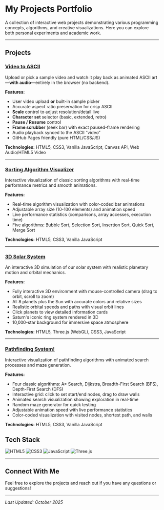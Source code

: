 #  My Projects Portfolio

A collection of interactive web projects demonstrating various programming concepts, algorithms, and creative visualizations. Here you can explore both personal experiments and academic work.

--- 

##  Projects

### [Video to ASCII](https://chaotic-mess.github.io/My-Code-/Personal%20Projects/VideoToASCII/index.html)

Upload or pick a sample video and watch it play back as animated ASCII art—**with audio**—entirely in the browser (no backend).

**Features:**
- User video upload **or** built-in sample picker
- Accurate aspect ratio preservation for crisp ASCII
- **Scale** control to adjust resolution/detail live
- **Character set** selector (basic, extended, retro)
- **Pause / Resume** control
- **Frame scrubber** (seek bar) with exact paused-frame rendering
- Audio playback synced to the ASCII “video”
- GitHub Pages friendly (pure HTML/CSS/JS)

**Technologies:** HTML5, CSS3, Vanilla JavaScript, Canvas API, Web Audio/HTML5 Video

---

### [Sorting Algorithm Visualizer](https://chaotic-mess.github.io/My-Code-/Personal%20Projects/SortingVisualizer/index.html)

Interactive visualization of classic sorting algorithms with real-time performance metrics and smooth animations.

**Features:**
- Real-time algorithm visualization with color-coded bar animations
- Adjustable array size (10-100 elements) and animation speed
- Live performance statistics (comparisons, array accesses, execution time)
- Five algorithms: Bubble Sort, Selection Sort, Insertion Sort, Quick Sort, Merge Sort

**Technologies:** HTML5, CSS3, Vanilla JavaScript

---

### [3D Solar System](https://chaotic-mess.github.io/My-Code-/Personal%20Projects/3D_SolarSystem/index.html)

An interactive 3D simulation of our solar system with realistic planetary motion and orbital mechanics.

**Features:**
- Fully interactive 3D environment with mouse-controlled camera (drag to orbit, scroll to zoom)
- All 8 planets plus the Sun with accurate colors and relative sizes
- Realistic orbital speeds and paths with visual orbit lines
- Click planets to view detailed information cards
- Saturn's iconic ring system rendered in 3D
- 10,000-star background for immersive space atmosphere

**Technologies:** HTML5, Three.js (WebGL), CSS3, JavaScript

---

### [Pathfinding System!](https://chaotic-mess.github.io/My-Code-/Personal%20Projects/PathfindingSystem/index.html)

Interactive visualization of pathfinding algorithms with animated search processes and maze generation.

**Features:**
- Four classic algorithms: A* Search, Dijkstra, Breadth-First Search (BFS), Depth-First Search (DFS)
- Interactive grid: click to set start/end nodes, drag to draw walls
- Animated search visualization showing exploration in real-time
- Random maze generator for quick testing
- Adjustable animation speed with live performance statistics
- Color-coded visualization with visited nodes, shortest path, and walls

**Technologies:** HTML5, CSS3, Vanilla JavaScript

## Tech Stack

![HTML5](https://img.shields.io/badge/HTML5-E34F26?style=for-the-badge&logo=html5&logoColor=white)
![CSS3](https://img.shields.io/badge/CSS3-1572B6?style=for-the-badge&logo=css3&logoColor=white)
![JavaScript](https://img.shields.io/badge/JavaScript-F7DF1E?style=for-the-badge&logo=javascript&logoColor=black)
![Three.js](https://img.shields.io/badge/Three.js-000000?style=for-the-badge&logo=three.js&logoColor=white)

---

##  Connect With Me

Feel free to explore the projects and reach out if you have any questions or suggestions!

---

*Last Updated: October 2025*
